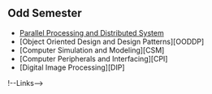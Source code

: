 ## Odd Semester

  - [Parallel Processing and Distributed System][PPDS]
  - [Object Oriented Design and Design Patterns][OODDP]
  - [Computer Simulation and Modeling][CSM]
  - [Computer Peripherals and Interfacing][CPI]
  - [Digital Image Processing][DIP]




!--Links-->

[PPDS]: https://github.com/HasanTarik-REC/Note-Collections/blob/PartFourOddSemester/Parallel%20Processing%20and%20Distributed%20System/2018-2019/Contents%20of%20Parallel%20Programming.md
     
